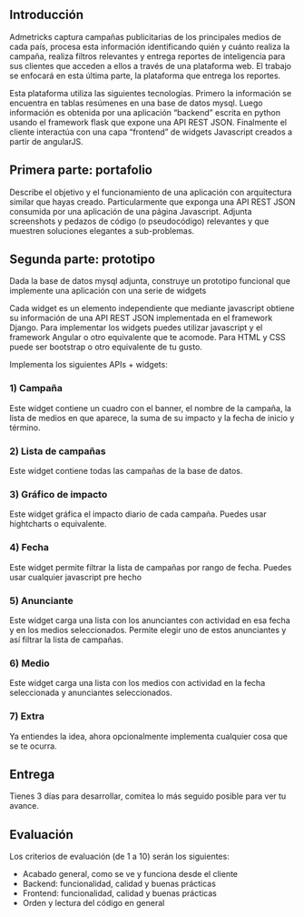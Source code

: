 <h2>Introducción</h2>

Admetricks captura campañas publicitarias de los principales medios de cada país, procesa esta información identificando quién y cuánto realiza la campaña, realiza filtros relevantes y entrega reportes de inteligencia para sus clientes que acceden a ellos a través de una plataforma web. El trabajo se enfocará en esta última parte, la plataforma que entrega los reportes. 

Esta plataforma utiliza las siguientes tecnologías. Primero la información se encuentra en tablas resúmenes en una base de datos mysql. Luego información es obtenida por una aplicación “backend” escrita en python usando el framework flask que expone una API REST JSON. Finalmente el cliente interactúa con una capa “frontend” de widgets Javascript creados a partir de angularJS.

<h2>Primera parte: portafolio</h2>

Describe el objetivo y el funcionamiento de una aplicación con arquitectura similar que hayas creado. Particularmente que exponga una API REST JSON consumida por una aplicación de una página Javascript. Adjunta screenshots y pedazos de código (o pseudocódigo) relevantes y que muestren soluciones elegantes a sub-problemas.

<h2>Segunda parte: prototipo</h2>

Dada la base de datos mysql adjunta, construye un prototipo funcional que implemente una aplicación con una serie de widgets

Cada widget es un elemento independiente que mediante javascript obtiene su información de una API REST JSON implementada en el framework Django. Para implementar los widgets puedes utilizar javascript y el framework Angular o otro equivalente que te acomode. Para HTML y CSS puede ser bootstrap o otro equivalente de tu gusto.

Implementa los siguientes APIs + widgets:

<h3>1) Campaña</h3>

Este widget contiene un cuadro con el banner, el nombre de la campaña, la lista de medios en que aparece, la suma de su impacto y la fecha de inicio y término.

<h3>2) Lista de campañas</h3>

Este widget contiene todas las campañas de la base de datos.

<h3>3) Gráfico de impacto</h3>

Este widget gráfica el impacto diario de cada campaña. Puedes usar hightcharts o equivalente.

<h3>4) Fecha</h3>

Este widget permite filtrar la lista de campañas por rango de fecha. Puedes usar cualquier javascript pre hecho

<h3>5) Anunciante</h3>

Este widget carga una lista con los anunciantes con actividad en esa fecha y en los medios seleccionados. Permite elegir uno de estos anunciantes y así filtrar la lista de campañas.

<h3>6) Medio</h3>

Este widget carga una lista con los medios con actividad en la fecha seleccionada y anunciantes seleccionados.

<h3>7) Extra</h3>

Ya entiendes la idea, ahora opcionalmente implementa cualquier cosa que se te ocurra.

<h2>Entrega</h2>

Tienes 3 días para desarrollar, comitea lo más seguido posible para ver tu avance.

<h2> Evaluación</h2>

Los criterios de evaluación (de 1 a 10) serán los siguientes:

- Acabado general, como se ve y funciona desde el cliente
- Backend: funcionalidad, calidad y buenas prácticas
- Frontend: funcionalidad, calidad y buenas prácticas
- Orden y lectura del código en general
